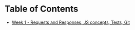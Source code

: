 # Table of Contents
  * [Week 1 - Requests and Responses, JS concepts, Tests, Git](https://github.com/betamore/fswd-winter-2016/blob/master/week_01.md#requests-and-responses-js-concepts-tests-git)
